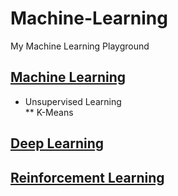 # Machine-Learning
My Machine Learning Playground

## [Machine Learning](https://github.com/DonghaoQiao/Machine-Learning/tree/master/Machine%20Learning)  
* Unsupervised Learning  
** K-Means  
## [Deep Learning](https://github.com/DonghaoQiao/Machine-Learning/tree/master/Deep%20Learning)  
## [Reinforcement Learning](https://github.com/DonghaoQiao/Machine-Learning/tree/master/Reinforcement%20Learning)  
